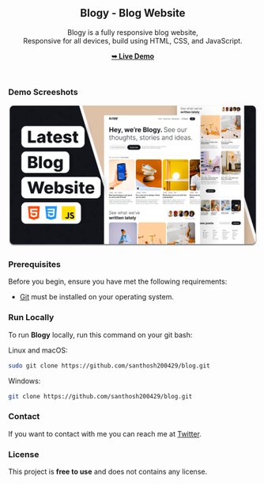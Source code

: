 <div align="center">
  

  <br />
  <br />

  <h2 align="center">Blogy - Blog Website</h2>

  Blogy is a fully responsive blog website, <br />Responsive for all devices, build using HTML, CSS, and JavaScript.

  <a href="https://santhosh200429.github.io/blog/"><strong>➥ Live Demo</strong></a>

</div>

<br />

### Demo Screeshots

![Blogy Desktop Demo](./readme-images/desktop.png "Desktop Demo")

### Prerequisites

Before you begin, ensure you have met the following requirements:

* [Git](https://git-scm.com/downloads "Download Git") must be installed on your operating system.

### Run Locally

To run **Blogy** locally, run this command on your git bash:

Linux and macOS:

```bash
sudo git clone https://github.com/santhosh200429/blog.git
```

Windows:

```bash
git clone https://github.com/santhosh200429/blog.git
```

### Contact

If you want to contact with me you can reach me at [Twitter](https://x.com/Sxndyhub?t=2ix4pniFjjqcwnzcReGV4Q&s=09).

### License

This project is **free to use** and does not contains any license.
